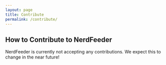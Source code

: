 ```yaml
---
layout: page
title: Contribute
permalink: /contribute/
---
```


## How to Contribute to NerdFeeder
NerdFeeder is currently not accepting any contributions. We expect this to change in the near future!